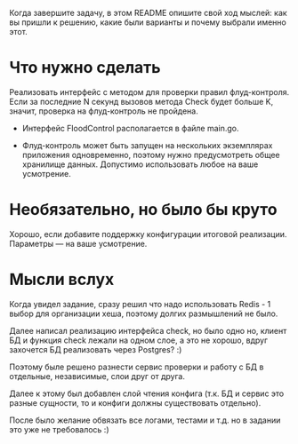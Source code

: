 Когда завершите задачу, в этом README опишите свой ход мыслей: как вы пришли к решению, какие были варианты и почему выбрали именно этот. 

# Что нужно сделать

Реализовать интерфейс с методом для проверки правил флуд-контроля. Если за последние N секунд вызовов метода Check будет больше K, значит, проверка на флуд-контроль не пройдена.

- Интерфейс FloodControl располагается в файле main.go.

- Флуд-контроль может быть запущен на нескольких экземплярах приложения одновременно, поэтому нужно предусмотреть общее хранилище данных. Допустимо использовать любое на ваше усмотрение. 

# Необязательно, но было бы круто

Хорошо, если добавите поддержку конфигурации итоговой реализации. Параметры — на ваше усмотрение.

# Мысли вслух 

Когда увидел задание, сразу решил что надо использовать Redis - 1 выбор для организации хеша, поэтому долгих размышлений не было.

Далее написал реализацию интерфейса check, но было одно но, клиент БД и функция check лежали на одном слое, а это не хорошо, вдруг захочется БД реализовать через Postgres? :)

Поэтому быле решено разнести сервис проверки и работу с БД в отдельные, независимые, слои друг от друга.

Далее к этому был добавлен слой чтения конфига (т.к. БД и сервис это разные сущности, то и конфиги должны существовать отдельно).

После было желание обвязать все логами, тестами и т.д. но в задании это уже не требовалось :)
